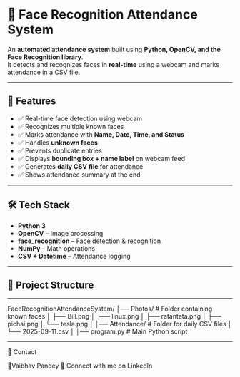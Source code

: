 # 📸 Face Recognition Attendance System

An **automated attendance system** built using **Python, OpenCV, and the Face Recognition library**.  
It detects and recognizes faces in **real-time** using a webcam and marks attendance in a CSV file.  

---

## 🚀 Features
- ✅ Real-time face detection using webcam  
- ✅ Recognizes multiple known faces  
- ✅ Marks attendance with **Name, Date, Time, and Status**  
- ✅ Handles **unknown faces**  
- ✅ Prevents duplicate entries  
- ✅ Displays **bounding box + name label** on webcam feed  
- ✅ Generates **daily CSV file** for attendance  
- ✅ Shows attendance summary at the end  

---

## 🛠️ Tech Stack
- **Python 3**  
- **OpenCV** – Image processing  
- **face_recognition** – Face detection & recognition  
- **NumPy** – Math operations  
- **CSV + Datetime** – Attendance logging  

---

## 📂 Project Structure
---
FaceRecognitionAttendanceSystem/
│── Photos/ # Folder containing known faces
│ ├── Bill.png
│ ├── linux.png
│ ├── ratantata.png
│ ├── pichai.png
│ └── tesla.png
│
│── Attendance/ # Folder for daily CSV files
│ └── 2025-09-11.csv
│
│── program.py # Main Python script

---

📧 Contact

👤Vaibhav Pandey
📩 Connect with me on LinkedIn
